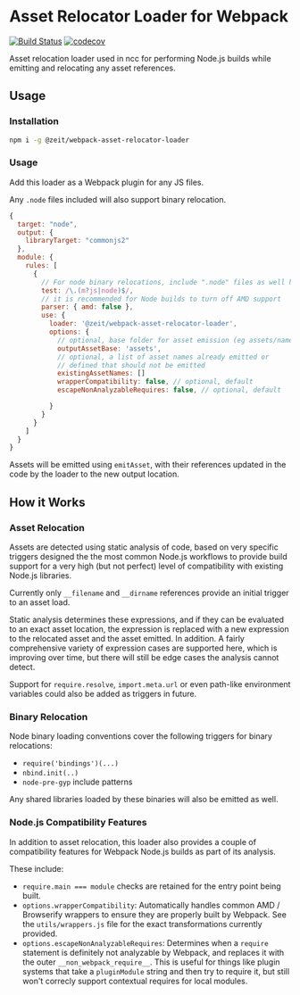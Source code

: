 # Asset Relocator Loader for Webpack

[![Build Status](https://circleci.com/gh/zeit/webpack-asset-relocator-loader.svg?&style=shield)](https://circleci.com/gh/zeit/workflows/webpack-asset-relocator-loader)
[![codecov](https://codecov.io/gh/zeit/webpack-asset-relocator-loader/branch/master/graph/badge.svg)](https://codecov.io/gh/zeit/webpack-asset-relocator-loader)

Asset relocation loader used in ncc for performing Node.js builds while emitting and relocating any asset references.

## Usage

### Installation
```bash
npm i -g @zeit/webpack-asset-relocator-loader
```

### Usage

Add this loader as a Webpack plugin for any JS files.

Any `.node` files included will also support binary relocation.

```js
{
  target: "node",
  output: {
    libraryTarget: "commonjs2"
  },
  module: {
    rules: [
      {
        // For node binary relocations, include ".node" files as well here
        test: /\.(m?js|node)$/,
        // it is recommended for Node builds to turn off AMD support
        parser: { amd: false },
        use: {
          loader: '@zeit/webpack-asset-relocator-loader',
          options: {
            // optional, base folder for asset emission (eg assets/name.ext)
            outputAssetBase: 'assets',
            // optional, a list of asset names already emitted or
            // defined that should not be emitted
            existingAssetNames: []
            wrapperCompatibility: false, // optional, default
            escapeNonAnalyzableRequires: false, // optional, default

          }
        }
      }
    ]
  }
}
```

Assets will be emitted using `emitAsset`, with their references updated in the code by the loader to the new output location.

## How it Works

### Asset Relocation

Assets are detected using static analysis of code, based on very specific triggers designed the the most common Node.js workflows to provide build support for a very high (but not perfect) level of compatibility with existing Node.js libraries.

Currently only `__filename` and `__dirname` references provide an initial trigger to an asset load.

Static analysis determines these expressions, and if they can be evaluated to an exact asset location, the expression is replaced with a new expression to the relocated asset and the asset emitted. In addition. A fairly comprehensive variety of expression cases are supported here, which is improving over time, but there will still be edge cases the analysis cannot detect.

Support for `require.resolve`, `import.meta.url` or even path-like environment variables could also be added as triggers in future.

### Binary Relocation

Node binary loading conventions cover the following triggers for binary relocations:
* `require('bindings')(...)`
* `nbind.init(..)`
* `node-pre-gyp` include patterns

Any shared libraries loaded by these binaries will also be emitted as well.

### Node.js Compatibility Features

In addition to asset relocation, this loader also provides a couple
of compatibility features for Webpack Node.js builds as part of its analysis.

These include:

* `require.main === module` checks are retained for the entry point being built.
* `options.wrapperCompatibility`: Automatically handles common AMD / Browserify wrappers to ensure they are properly built by Webpack. See the `utils/wrappers.js` file for the exact transformations currently provided.
* `options.escapeNonAnalyzableRequires`: Determines when a `require` statement is definitely not analyzable by Webpack, and replaces it with the outer `__non_webpack_require__`. This is useful for things like plugin systems that take a `pluginModule` string and then try to require it, but still won't correcly support contextual requires for local modules.
